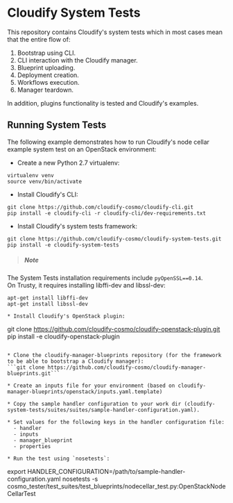 Cloudify System Tests
==================

This repository contains Cloudify's system tests which in most cases mean that the entire flow of:

1. Bootstrap using CLI.
2. CLI interaction with the Cloudify manager.
2. Blueprint uploading.
3. Deployment creation.
4. Workflows execution.
5. Manager teardown.

In addition, plugins functionality is tested and Cloudify's examples.

## Running System Tests

The following example demonstrates how to run Cloudify's node cellar example system test on an OpenStack environment:

* Create a new Python 2.7 virtualenv:
```
virtualenv venv
source venv/bin/activate
```

* Install Cloudify's CLI:
```
git clone https://github.com/cloudify-cosmo/cloudify-cli.git
pip install -e cloudify-cli -r cloudify-cli/dev-requirements.txt
```

* Install Cloudify's system tests framework:
```
git clone https://github.com/cloudify-cosmo/cloudify-system-tests.git
pip install -e cloudify-system-tests
```

> ##### Note
  The System Tests installation requirements include `pyOpenSSL==0.14`.<br>
  On Trusty, it requires installing libffi-dev and libssl-dev:<br>
```
apt-get install libffi-dev  
apt-get install libssl-dev  

* Install Cloudify's OpenStack plugin:
```
git clone https://github.com/cloudify-cosmo/cloudify-openstack-plugin.git
pip install -e cloudify-openstack-plugin
```

* Clone the cloudify-manager-blueprints repository (for the framework to be able to bootstrap a Cloudify manager):
```git clone https://github.com/cloudify-cosmo/cloudify-manager-blueprints.git```

* Create an inputs file for your environment (based on cloudify-manager-blueprints/openstack/inputs.yaml.template)

* Copy the sample handler configuration to your work dir (cloudify-system-tests/suites/suites/sample-handler-configuration.yaml).

* Set values for the following keys in the handler configuration file:
  - handler
  - inputs
  - manager_blueprint
  - properties

* Run the test using `nosetests`:
```
export HANDLER_CONFIGURATION=/path/to/sample-handler-configuration.yaml
nosetests -s cosmo_tester/test_suites/test_blueprints/nodecellar_test.py:OpenStackNodeCellarTest
```
